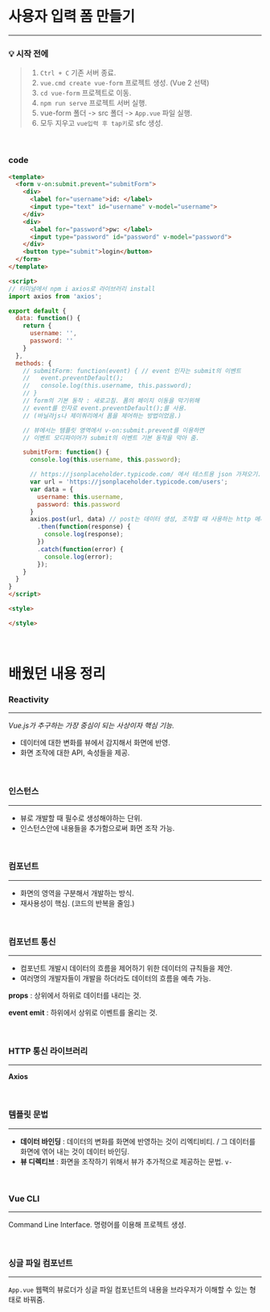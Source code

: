 # 사용자 입력 폼 만들기
---

### 💡 시작 전에
> 1.  `Ctrl + C` 기존 서버 종료.
> 2. `vue.cmd create vue-form` 프로젝트 생성. (Vue 2 선택) 
> 3. `cd vue-form` 프로젝트로 이동. 
> 4. `npm run serve` 프로젝트 서버 실행. 
> 5. vue-form 폴더 -> src 폴더 -> `App.vue` 파일 실행. 
> 6. 모두 지우고 `vue입력 후 tap키`로 sfc 생성.

<br/>

### code

```html
<template>
  <form v-on:submit.prevent="submitForm">
    <div>
      <label for="username">id: </label>
      <input type="text" id="username" v-model="username">
    </div>
    <div>
      <label for="password">pw: </label>
      <input type="password" id="password" v-model="password">
    </div>
    <button type="submit">login</button>
  </form>
</template>

<script>
// 터미널에서 npm i axios로 라이브러리 install
import axios from 'axios';

export default {
  data: function() {
    return {
      username: '',
      password: '' 
    }
  },
  methods: {
    // submitForm: function(event) { // event 인자는 submit의 이벤트
    //   event.preventDefault();
    //   console.log(this.username, this.password);
    // }
    // form의 기본 동작 : 새로고침. 폼의 페이지 이동을 막기위해 
    // event를 인자로 event.preventDefault();를 사용.
    // (바닐라js나 제이쿼리에서 폼을 제어하는 방법이었음.) 

    // 뷰에서는 템플릿 영역에서 v-on:submit.prevent를 이용하면 
    // 이벤트 모디파이어가 submit의 이벤트 기본 동작을 막아 줌.

    submitForm: function() {
      console.log(this.username, this.password);

      // https://jsonplaceholder.typicode.com/ 에서 테스트용 json 가져오기. 
      var url = 'https://jsonplaceholder.typicode.com/users'; 
      var data = {
        username: this.username,
        password: this.password
      }
      axios.post(url, data) // post는 데이터 생성, 조작할 때 사용하는 http 메서드.
        .then(function(response) {
          console.log(response);
        })
        .catch(function(error) {
          console.log(error);
        });
    }
  }
}
</script>

<style>

</style>
```

<br/>

# 배웠던 내용 정리

### Reactivity
---
_Vue.js가 추구하는 가장 중심이 되는 사상이자 핵심 기능._ 
- 데이터에 대한 변화를 뷰에서 감지해서 화면에 반영.
- 화면 조작에 대한 API, 속성들을 제공.

<br/>

### 인스턴스
---
- 뷰로 개발할 때 필수로 생성해야하는 단위.
- 인스턴스안에 내용들을 추가함으로써 화면 조작 가능.

<br/>

### 컴포넌트
---
- 화면의 영역을 구분해서 개발하는 방식.
- 재사용성이 핵심. (코드의 반복을 줄임.)

<br/>

### 컴포넌트 통신
---
- 컴포넌트 개발시 데이터의 흐름을 제어하기 위한 데이터의 규칙들을 제안.
- 여러명의 개발자들이 개발을 하더라도 데이터의 흐름을 예측 가능.

**props**
: 상위에서 하위로 데이터를 내리는 것.

**event emit**
: 하위에서 상위로 이벤트를 올리는 것.

<br/>

### HTTP 통신 라이브러리
---
**Axios**

<br/>

### 템플릿 문법
---
- **데이터 바인딩**
: 데이터의 변화를 화면에 반영하는 것이 리엑티비티. 
/ 그 데이터를 화면에 엮어 내는 것이 데이터 바인딩.
- **뷰 디렉티브**
: 화면을 조작하기 위해서 뷰가 추가적으로 제공하는 문법. `v-`

<br/>

### Vue CLI
---
Command Line Interface.
명령어를 이용해 프로젝트 생성.

<br/>

### 싱글 파일 컴포넌트
---
`App.vue` 
웹팩의 뷰로더가 싱글 파일 컴포넌트의 내용을 브라우저가 이해할 수 있는 형태로 바꿔줌.